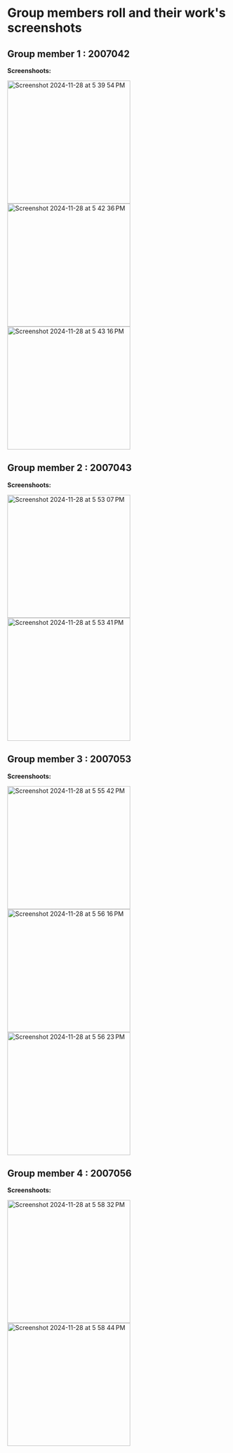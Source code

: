 # Group members roll and their work's screenshots

## Group member 1 : 2007042
**Screenshoots:**

<img width="280" alt="Screenshot 2024-11-28 at 5 39 54 PM" src="https://github.com/user-attachments/assets/ad94fc8d-79c2-4bd1-82ac-aaa2e5bf8d32">
<img width="280" alt="Screenshot 2024-11-28 at 5 42 36 PM" src="https://github.com/user-attachments/assets/c6a31598-9036-455f-b91e-5593b0b08da0">
<img width="280" alt="Screenshot 2024-11-28 at 5 43 16 PM" src="https://github.com/user-attachments/assets/d7e53a3e-b474-4997-9bff-ec236338ed52">


## Group member 2 : 2007043
**Screenshoots:**

<img width="280" alt="Screenshot 2024-11-28 at 5 53 07 PM" src="https://github.com/user-attachments/assets/2f252745-58b9-4ced-b7ee-6dabbdcb66c6">
<img width="280" alt="Screenshot 2024-11-28 at 5 53 41 PM" src="https://github.com/user-attachments/assets/6375445c-b272-49cc-a802-cf8d3cfc20aa">


## Group member 3 : 2007053
**Screenshoots:**

<img width="280" alt="Screenshot 2024-11-28 at 5 55 42 PM" src="https://github.com/user-attachments/assets/e3599fc6-6cc9-4839-b821-3ecfeab63f6b">
<img width="280" alt="Screenshot 2024-11-28 at 5 56 16 PM" src="https://github.com/user-attachments/assets/0faa14b4-af4f-4342-ac59-4cf475e120bc">
<img width="280" alt="Screenshot 2024-11-28 at 5 56 23 PM" src="https://github.com/user-attachments/assets/9959dfe7-9415-4e10-ad4f-80b69cf3ce69">



## Group member 4 : 2007056
**Screenshoots:**

<img width="280" alt="Screenshot 2024-11-28 at 5 58 32 PM" src="https://github.com/user-attachments/assets/ac59ff26-cd9b-4eca-8231-bd9a27a666b0">
<img width="280" alt="Screenshot 2024-11-28 at 5 58 44 PM" src="https://github.com/user-attachments/assets/0895c6a8-0a9c-4526-b5b5-6d59f8cde840">

